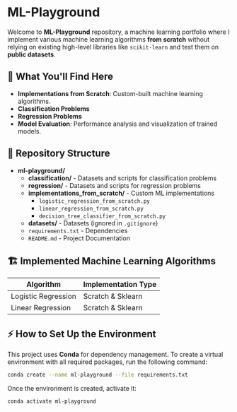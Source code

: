 # ML-Playground

Welcome to **ML-Playground** repository, a machine learning portfolio where I implement various machine learning algorithms **from scratch** without relying on existing high-level libraries like `scikit-learn` and test them on **public datasets**. 

## 🚀 What You'll Find Here
- **Implementations from Scratch**: Custom-built machine learning algorithms.
- **Classification Problems**
- **Regression Problems**
- **Model Evaluation**: Performance analysis and visualization of trained models.


## 📂 Repository Structure

- **ml-playground/**
  - **classification/** - Datasets and scripts for classification problems
  - **regression/** - Datasets and scripts for regression problems
  - **implementations_from_scratch/** - Custom ML implementations
    - `logistic_regression_from_scratch.py`
    - `linear_regression_from_scratch.py`
    - `decision_tree_classifier_from_scratch.py`
  - **datasets/** - Datasets (ignored in `.gitignore`)
  - `requirements.txt` - Dependencies
  - `README.md` - Project Documentation 


## 🏗️ Implemented Machine Learning Algorithms
| Algorithm               | Implementation Type |
|-------------------------|---------------------|
| Logistic Regression     | Scratch & Sklearn  |
| Linear Regression       | Scratch & Sklearn  |


## ⚡ How to Set Up the Environment
This project uses **Conda** for dependency management. To create a virtual environment with all required packages, run the following command:

```sh
conda create --name ml-playground --file requirements.txt
```

Once the environment is created, activate it:
```sh
conda activate ml-playground
```